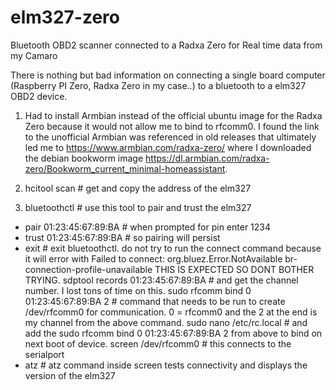 # elm327-zero
Bluetooth OBD2 scanner connected to a Radxa Zero for Real time data from my Camaro

There is nothing but bad information on connecting a single board computer (Raspberry PI Zero, Radxa Zero in my case..) to a bluetooth to a elm327 OBD2 device. 
1. Had to install Armbian instead of the official ubuntu image for the Radxa Zero because it would not allow me to bind to rfcomm0. I found the link to the unofficial Armbian was referenced in old releases that ultimately led me to https://www.armbian.com/radxa-zero/ where I downloaded the debian bookworm image https://dl.armbian.com/radxa-zero/Bookworm_current_minimal-homeassistant.

2. hcitool scan # get and copy the address of the elm327
3. bluetoothctl # use this tool to pair and trust the elm327
- pair 01:23:45:67:89:BA # when prompted for pin enter 1234
- trust 01:23:45:67:89:BA # so pairing will persist
- exit # exit bluetoothctl. do not try to run the connect command because it will error with Failed to connect: org.bluez.Error.NotAvailable br-connection-profile-unavailable THIS IS EXPECTED SO DONT BOTHER TRYING.
sdptool records 01:23:45:67:89:BA # and get the channel number. I lost tons of time on this. 
sudo rfcomm bind 0 01:23:45:67:89:BA 2 # command that needs to be run to create /dev/rfcomm0 for communication. 0 = rfcomm0 and the 2 at the end is my channel from the above command.
sudo nano /etc/rc.local # and add the sudo rfcomm bind 0 01:23:45:67:89:BA 2 from above to bind on next boot of device.
screen /dev/rfcomm0 # this connects to the serialport
- atz # atz command inside screen tests connectivity and displays the version of the elm327
